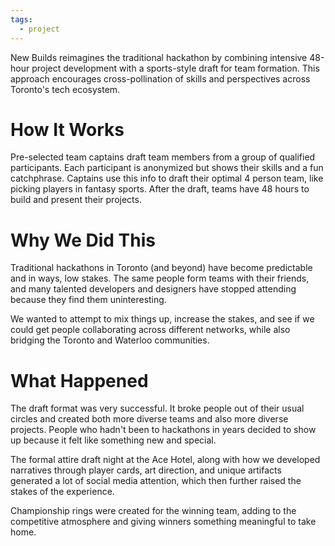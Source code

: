 ```yaml
---
tags:
  - project
---
```

New Builds reimagines the traditional hackathon by combining intensive 48-hour project development with a sports-style draft for team formation. This approach encourages cross-pollination of skills and perspectives across Toronto's tech ecosystem.

# How It Works 

Pre-selected team captains draft team members from a group of qualified participants. Each participant is anonymized but shows their skills and a fun catchphrase. Captains use this info to draft their optimal 4 person team, like picking players in fantasy sports. After the draft, teams have 48 hours to build and present their projects.

# Why We Did This 

Traditional hackathons in Toronto (and beyond) have become predictable and in ways, low stakes. The same people form teams with their friends, and many talented developers and designers have stopped attending because they find them uninteresting.

We wanted to attempt to mix things up, increase the stakes, and see if we could get people collaborating across different networks, while also bridging the Toronto and Waterloo communities.

# What Happened 

The draft format was very successful. It broke people out of their usual circles and created both more diverse teams and also more diverse projects. People who hadn't been to hackathons in years decided to show up because it felt like something new and special.

The formal attire draft night at the Ace Hotel, along with how we developed narratives through player cards, art direction, and unique artifacts generated a lot of social media attention, which then further raised the stakes of the experience.

Championship rings were created for the winning team, adding to the competitive atmosphere and giving winners something meaningful to take home.